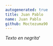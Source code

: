 ```yaml
---
autogenerated: true
title: Juan Pablo
name: Juan Pablo
github: Moctezuma90
---
```


*Texto en negrita*'
